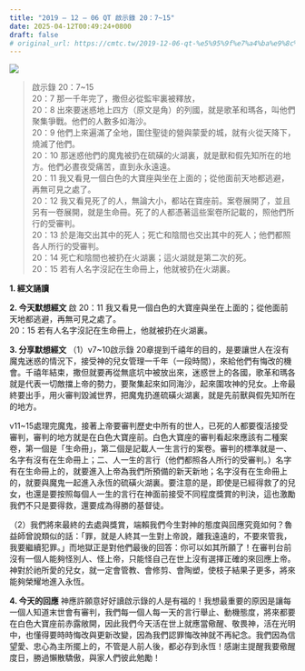 ```yaml
---
title: "2019 – 12 – 06 QT 啟示錄 20：7~15"
date: 2025-04-12T00:49:24+0800
draft: false
# original_url: https://cmtc.tw/2019-12-06-qt-%e5%95%9f%e7%a4%ba%e9%8c%84-20%ef%bc%9a715
---
```


![](/images/qt.jpg)
> 啟示錄 20：7\~15  
> 20：7 那一千年完了，撒但必從監牢裏被釋放，  
> 20：8 出來要迷惑地上四方（原文是角）的列國，就是歌革和瑪各，叫他們聚集爭戰。他們的人數多如海沙。  
> 20：9 他們上來遍滿了全地，圍住聖徒的營與蒙愛的城，就有火從天降下，燒滅了他們。  
> 20：10 那迷惑他們的魔鬼被扔在硫磺的火湖裏，就是獸和假先知所在的地方。他們必晝夜受痛苦，直到永永遠遠。  
> 20：11 我又看見一個白色的大寶座與坐在上面的；從他面前天地都逃避，再無可見之處了。  
> 20：12 我又看見死了的人，無論大小，都站在寶座前。案卷展開了，並且另有一卷展開，就是生命冊。死了的人都憑著這些案卷所記載的，照他們所行的受審判。  
> 20：13 於是海交出其中的死人；死亡和陰間也交出其中的死人；他們都照各人所行的受審判。  
> 20：14 死亡和陰間也被扔在火湖裏；這火湖就是第二次的死。  
> 20：15 若有人名字沒記在生命冊上，他就被扔在火湖裏。

**1. 經文誦讀**

**2.  今天默想經文**
啟 20：11 我又看見一個白色的大寶座與坐在上面的；從他面前天地都逃避，再無可見之處了。  
20：15 若有人名字沒記在生命冊上，他就被扔在火湖裏。

**3. 分享默想經文**
（1）v7\~10啟示錄 20章提到千禧年的目的，是要讓世人在沒有魔鬼迷惑的情況下，接受神的兒女管理一千年（一段時間），來給他們有悔改的機會。千禧年結束，撒但就要再從無底坑中被放出來，迷惑世上的各國，歌革和瑪各就是代表一切敵擋上帝的勢力，要聚集起來如同海沙，起來圍攻神的兒女。上帝最終要出手，用火審判毀滅世界，把魔鬼扔進硫磺火湖裏，就是先前獸與假先知所在的地方。

v11\~15處理完魔鬼，接著上帝要審判歷史中所有的世人，已死的人都要復活接受審判，審判的地方就是在白色大寶座前。白色大寶座的審判看起來應該有二種案卷，第一個是「生命冊」，第二個是記載人一生言行的案卷。審判的標準就是一、名字有沒有在生命冊上；二、人一生的言行（他們都照各人所行的受審判。）名字有在生命冊上的，就要進入上帝為我們所預備的新天新地；名字沒有在生命冊上的，就要與魔鬼一起進入永恆的硫磺火湖裏。要注意的是，即使是已經得救了的兒女，也還是要按照每個人一生的言行在神面前接受不同程度獎賞的判決，這也激勵我們不只是要得救，還要成為得勝的基督徒。

（2）我們將來最終的去處與獎賞，端賴我們今生對神的態度與回應究竟如何？魯益師曾說類似的話：「罪，就是人終其一生對上帝說，離我遠遠的，不要來管我，我要繼續犯罪。」而地獄正是對他們最後的回答：你可以如其所願了！在審判台前沒有一個人能夠怪別人、怪上帝，只能怪自己在世上沒有選擇正確的來回應上帝。神對於祂所愛的兒女，就一定會管教、會修剪、會陶塑，使枝子結果子更多，將來能夠榮耀地進入永恆。

**4. 今天的回應**
神應許願意好好讀啟示錄的人是有福的！我想最重要的原因是讓每一個人知道末世會有審判，我們每一個人每一天的言行舉止、動機態度，將來都要在白色大寶座前赤露敞開，因此我們今天活在世上就應當儆醒、敬畏神，活在光明中，也懂得要時時悔改與更新改變，因為我們認罪悔改神就不再紀念。我們因為信望愛、忠心為主所擺上的，不管是人前人後，都必存到永恆！感謝主提醒我要儆醒度日，勝過懶散驕傲，與家人們彼此勉勵！
